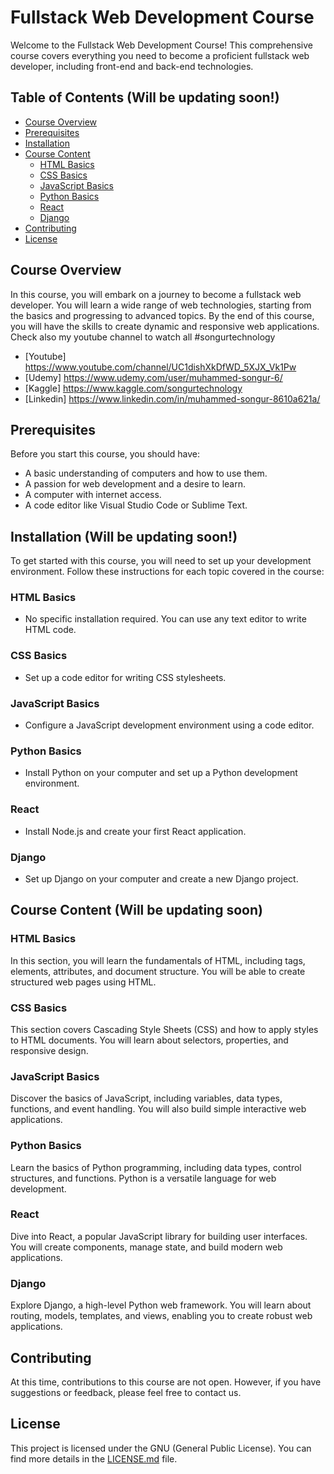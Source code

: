 # Fullstack Web Development Course

Welcome to the Fullstack Web Development Course! This comprehensive course covers everything you need to become a proficient fullstack web developer, including front-end and back-end technologies.

## Table of Contents (Will be updating soon!)

- [Course Overview](#course-overview)
- [Prerequisites](#prerequisites)
- [Installation](#installation)
- [Course Content](#course-content)
  - [HTML Basics](#html-basics)
  - [CSS Basics](#css-basics)
  - [JavaScript Basics](#javascript-basics)
  - [Python Basics](#python-basics)
  - [React](#react)
  - [Django](#django)
- [Contributing](#contributing)
- [License](#license)

## Course Overview

In this course, you will embark on a journey to become a fullstack web developer. You will learn a wide range of web technologies, starting from the basics and progressing to advanced topics. By the end of this course, you will have the skills to create dynamic and responsive web applications. Check also my youtube channel to watch all #songurtechnology

- [Youtube] https://www.youtube.com/channel/UC1dishXkDfWD_5XJX_Vk1Pw
- [Udemy] https://www.udemy.com/user/muhammed-songur-6/
- [Kaggle] https://www.kaggle.com/songurtechnology
- [Linkedin] https://www.linkedin.com/in/muhammed-songur-8610a621a/

## Prerequisites

Before you start this course, you should have:

- A basic understanding of computers and how to use them.
- A passion for web development and a desire to learn.
- A computer with internet access.
- A code editor like Visual Studio Code or Sublime Text.

## Installation (Will be updating soon!)

To get started with this course, you will need to set up your development environment. Follow these instructions for each topic covered in the course:

### HTML Basics

- No specific installation required. You can use any text editor to write HTML code.

### CSS Basics

- Set up a code editor for writing CSS stylesheets.

### JavaScript Basics

- Configure a JavaScript development environment using a code editor.

### Python Basics

- Install Python on your computer and set up a Python development environment.

### React

- Install Node.js and create your first React application.

### Django

- Set up Django on your computer and create a new Django project.

## Course Content (Will be updating soon)

### HTML Basics

In this section, you will learn the fundamentals of HTML, including tags, elements, attributes, and document structure. You will be able to create structured web pages using HTML.

### CSS Basics

This section covers Cascading Style Sheets (CSS) and how to apply styles to HTML documents. You will learn about selectors, properties, and responsive design.

### JavaScript Basics

Discover the basics of JavaScript, including variables, data types, functions, and event handling. You will also build simple interactive web applications.

### Python Basics

Learn the basics of Python programming, including data types, control structures, and functions. Python is a versatile language for web development.

### React

Dive into React, a popular JavaScript library for building user interfaces. You will create components, manage state, and build modern web applications.

### Django

Explore Django, a high-level Python web framework. You will learn about routing, models, templates, and views, enabling you to create robust web applications.

## Contributing

At this time, contributions to this course are not open. However, if you have suggestions or feedback, please feel free to contact us.

## License

This project is licensed under the GNU (General Public License). You can find more details in the [LICENSE.md](LICENSE.md) file.
